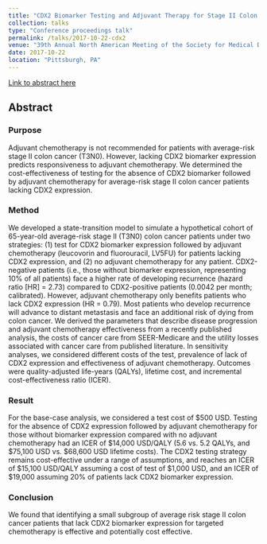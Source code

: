 ```yaml
---
title: "CDX2 Biomarker Testing and Adjuvant Therapy for Stage II Colon Cancer: A Cost-Effectiveness Analysis"
collection: talks
type: "Conference proceedings talk"
permalink: /talks/2017-10-22-cdx2
venue: "39th Annual North American Meeting of the Society for Medical Decision Making"
date: 2017-10-22
location: "Pittsburgh, PA"
---
```


[Link to abstract here](https://smdm.confex.com/smdm/2017/meetingapp.cgi/Paper/10904)

## Abstract

### Purpose
Adjuvant chemotherapy is not recommended for patients with average-risk stage II colon cancer (T3N0). However, lacking CDX2 biomarker expression predicts responsiveness to adjuvant chemotherapy. We determined the cost-effectiveness of testing for the absence of CDX2 biomarker followed by adjuvant chemotherapy for average-risk stage II colon cancer patients lacking CDX2 expression. 

### Method
We developed a state-transition model to simulate a hypothetical cohort of 65-year-old average-risk stage II (T3N0) colon cancer patients under two strategies: (1) test for CDX2 biomarker expression followed by adjuvant chemotherapy (leucovorin and fluorouracil, LV5FU) for patients lacking CDX2 expression, and (2) no adjuvant chemotherapy for any patient. CDX2-negative patients (i.e., those without biomarker expression, representing 10% of all patients) face a higher rate of developing recurrence (hazard ratio [HR] = 2.73) compared to CDX2-positive patients (0.0042 per month; calibrated). However, adjuvant chemotherapy only benefits patients who lack CDX2 expression (HR = 0.79). Most patients who develop recurrence will advance to distant metastasis and face an additional risk of dying from colon cancer. We derived the parameters that describe disease progression and adjuvant chemotherapy effectiveness from a recently published analysis, the costs of cancer care from SEER-Medicare and the utility losses associated with cancer care from published literature. In sensitivity analyses, we considered different costs of the test, prevalence of lack of CDX2 expression and effectiveness of adjuvant chemotherapy. Outcomes were quality-adjusted life-years (QALYs), lifetime cost, and incremental cost-effectiveness ratio (ICER). 

### Result
For the base-case analysis, we considered a test cost of <span>&#36;</span>500 USD. Testing for the absence of CDX2 expression followed by adjuvant chemotherapy for those without biomarker expression compared with no adjuvant chemotherapy had an ICER of <span>&#36;</span>14,000 USD/QALY (5.6 vs. 5.2 QALYs, and <span>&#36;</span>75,100 USD vs. <span>&#36;</span>68,600 USD lifetime costs). The CDX2 testing strategy remains cost-effective under a range of assumptions, and reaches an ICER of <span>&#36;</span>15,100 USD/QALY assuming a cost of test of <span>&#36;</span>1,000 USD, and an ICER of <span>&#36;</span>19,000 assuming 20% of patients lack CDX2 biomarker expression.

### Conclusion
We found that identifying a small subgroup of average risk stage II colon cancer patients that lack CDX2 biomarker expression for targeted chemotherapy is effective and potentially cost effective.

